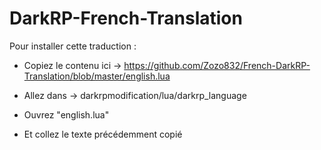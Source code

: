 # DarkRP-French-Translation
Pour installer cette traduction :

- Copiez le contenu ici -> https://github.com/Zozo832/French-DarkRP-Translation/blob/master/english.lua

- Allez dans -> darkrpmodification/lua/darkrp_language

- Ouvrez "english.lua"

- Et collez le texte précédemment copié
